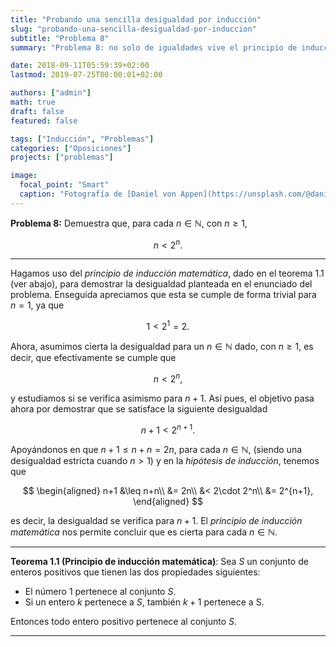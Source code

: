 ```yaml
---
title: "Probando una sencilla desigualdad por inducción"
slug: "probando-una-sencilla-desigualdad-por-induccion"
subtitle: "Problema 8"
summary: "Problema 8: no solo de igualdades vive el principio de inducción matemática."

date: 2018-09-11T05:59:39+02:00
lastmod: 2019-07-25T00:00:01+02:00

authors: ["admin"]
math: true
draft: false
featured: false

tags: ["Inducción", "Problemas"]
categories: ["Oposiciones"]
projects: ["problemas"]

image:
  focal_point: "Smart"
  caption: "Fotografía de [Daniel von Appen](https://unsplash.com/@daniel_von_appen), disponible en [Unsplash](https://unsplash.com/photos/KqKruA8nMdE)."
---
```


**Problema 8:** Demuestra que, para cada $n\in\mathbb{N}$, con $n\geq 1$, 

$$
n<2^n.
$$

***

Hagamos uso del *principio de inducción matemática*, dado en el teorema 1.1 (ver abajo), para demostrar la desigualdad planteada en el enunciado del problema. Enseguida apreciamos que esta se cumple de forma trivial para $n=1$, ya que

$$
1 < 2^1 = 2.
$$

Ahora, asumimos cierta la desigualdad para un $n\in\mathbb{N}$ dado, con $n\geq 1$, es decir, que efectivamente se cumple que

$$
n < 2^n,
$$

y estudiamos si se verifica asimismo para $n+1$. Así pues, el objetivo pasa ahora por demostrar que se satisface la siguiente desigualdad

$$
n+1 < 2^{n+1}.
$$

Apoyándonos en que $n+1\leq n+n = 2n$, para cada $n\in\mathbb{N}$, (siendo una desigualdad estricta cuando $n>1$) y en la *hipótesis de inducción*, tenemos que

$$
\begin{aligned}
n+1 &\leq n+n\\
&= 2n\\
&< 2\cdot 2^n\\
&= 2^{n+1},
\end{aligned}
$$

es decir, la desigualdad se verifica para $n+1$. El *principio de inducción matemática* nos permite concluir que es cierta para cada $n\in\mathbb{N}$.

***

**Teorema 1.1 (Principio de inducción matemática)**: Sea $S$ un conjunto de enteros positivos que tienen las dos propiedades siguientes:

- El número 1 pertenece al conjunto $S$.
- Si un entero $k$ pertenece a $S$, también $k+1$ pertenece a S.

Entonces todo entero positivo pertenece al conjunto $S$.

***
